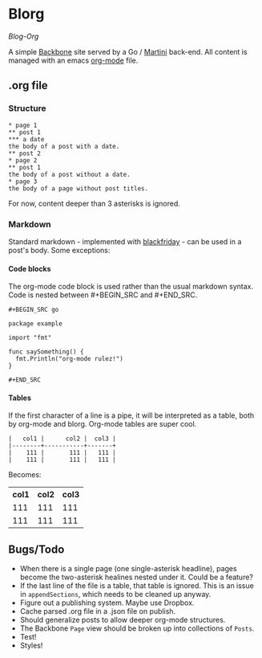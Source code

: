 Blorg
=====

_Blog-Org_ 

A simple [Backbone](http://backbonejs.org/) site served by a Go / [Martini](https://github.com/go-martini/martini) back-end. 
All content is managed with an emacs [org-mode](http://orgmode.org/) file.

## .org file 

### Structure

```
* page 1
** post 1
*** a date
the body of a post with a date.
** post 2
* page 2
** post 1
the body of a post without a date.
* page 3
the body of a page without post titles.
```

For now, content deeper than 3 asterisks is ignored. 

### Markdown

Standard markdown - implemented with [blackfriday](https://github.com/russross/blackfriday) - can be used in a post's body. Some exceptions:

#### Code blocks

The org-mode code block is used rather than the usual markdown syntax. 
Code is nested between #+BEGIN_SRC and #+END_SRC.

```
#+BEGIN_SRC go

package example

import "fmt"

func saySomething() {
  fmt.Println("org-mode rulez!")
}
 
#+END_SRC
```

#### Tables

If the first character of a line is a pipe, it will be interpreted as a table, both by org-mode and blorg. Org-mode tables are super cool. 

```
|   col1 |      col2 |  col3 |
|--------+-----------+-------+
|    111 |       111 |   111 |
|    111 |       111 |   111 |
```

Becomes:

<table>
  <tr>
    <th>col1</th>
    <th>col2</th>
    <th>col3</th>
  </tr>
  <tr>
    <td>111</td>
    <td>111</td>
    <td>111</td>
  </tr>
  <tr>
    <td>111</td>
    <td>111</td>
    <td>111</td>
  </tr>
</table>

## Bugs/Todo

- When there is a single page (one single-asterisk headline), pages become the two-asterisk healines nested under it. Could be a feature?
- If the last line of the file is a table, that table is ignored. This is an issue in `appendSections`, which needs to be cleaned up anyway. 
- Figure out a publishing system. Maybe use Dropbox.
- Cache parsed .org file in a .json file on publish. 
- Should generalize posts to allow deeper org-mode structures.
- The Backbone `Page` view should be broken up into collections of `Posts`.
- Test!
- Styles!
